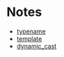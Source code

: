 # Notes

- [typename](http://feihu.me/blog/2014/the-origin-and-usage-of-typename/)
- [template](http://rocksaying.tw/archives/3641717.html)
- [dynamic_cast](https://openhome.cc/Gossip/CppGossip/dynamicCast.html)
